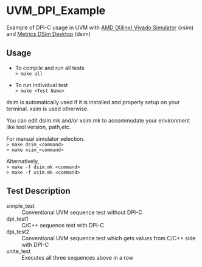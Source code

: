 # UVM_DPI_Example
Example of DPI-C usage in UVM with [AMD (Xilinx) Vivado Simulator](https://www.xilinx.com/support/download/index.html/content/xilinx/en/downloadNav/vivado-design-tools.html) (xsim) and [Metrics DSim Desktop](https://www.metrics.ca/) (dsim)

## Usage
* To compile and run all tests  
```> make all```

* To run individual test  
```> make <Test Name>```

dsim is automatically used if it is installed and properly setup on your terminal. xsim is used otherwise.

You can edit dsim.mk and/or xsim.mk to accommodate your environment like tool version, path,etc.

For manual simulator selection.  
```> make dsim_<command>```  
```> make xsim_<command>```  

Alternatively,  
```> make -f dsim.mk <command>```  
```> make -f xsim.mk <command>```  
  
## Test Description
<dl>
<dt>simple_test</dt>  <dd>Conventional UVM sequence test without DPI-C</dd>
<dt>dpi_test1</dt>    <dd>C/C++ sequence test with DPI-C</dd>
<dt>dpi_test2</dt>    <dd>Conventional UVM sequence test which gets values from C/C++ side with DPI-C</dd>
<dt>unite_test</dt>   <dd>Executes all three sequences above in a row</dd>
</dl>
